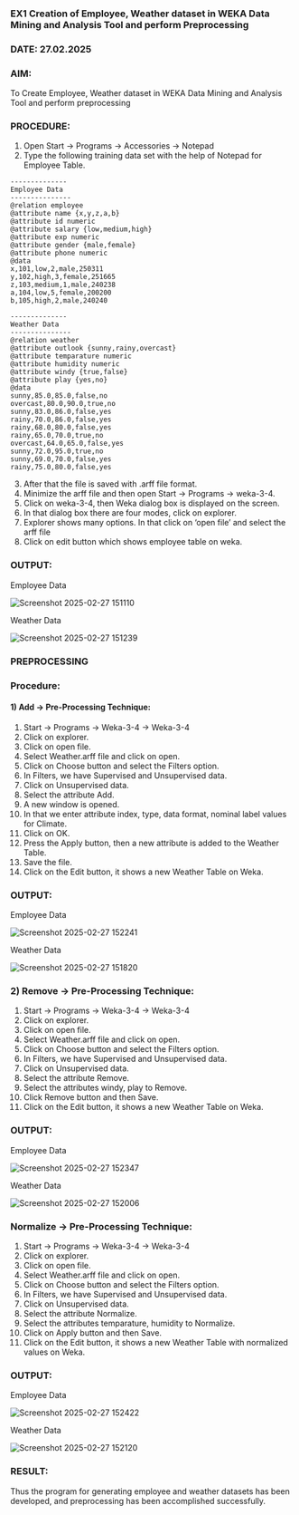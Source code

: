 ### EX1 Creation of Employee, Weather dataset in WEKA Data Mining and Analysis Tool and perform Preprocessing
### DATE: 27.02.2025
### AIM: 
  To Create Employee, Weather dataset in WEKA Data Mining and Analysis Tool and perform preprocessing
### PROCEDURE: 
1) Open Start -> Programs -> Accessories -> Notepad
2) Type the following training data set with the help of Notepad for Employee Table.

```
--------------
Employee Data
---------------
@relation employee
@attribute name {x,y,z,a,b}
@attribute id numeric
@attribute salary {low,medium,high}
@attribute exp numeric
@attribute gender {male,female}
@attribute phone numeric
@data
x,101,low,2,male,250311
y,102,high,3,female,251665
z,103,medium,1,male,240238
a,104,low,5,female,200200
b,105,high,2,male,240240

--------------
Weather Data
---------------
@relation weather
@attribute outlook {sunny,rainy,overcast}
@attribute temparature numeric
@attribute humidity numeric
@attribute windy {true,false}
@attribute play {yes,no}
@data
sunny,85.0,85.0,false,no
overcast,80.0,90.0,true,no
sunny,83.0,86.0,false,yes
rainy,70.0,86.0,false,yes
rainy,68.0,80.0,false,yes
rainy,65.0,70.0,true,no
overcast,64.0,65.0,false,yes
sunny,72.0,95.0,true,no
sunny,69.0,70.0,false,yes
rainy,75.0,80.0,false,yes
```
3) After that the file is saved with .arff file format.
4) Minimize the arff file and then open Start -> Programs -> weka-3-4.
5) Click on weka-3-4, then Weka dialog box is displayed on the screen.
6) In that dialog box there are four modes, click on explorer.
7) Explorer shows many options. In that click on ‘open file’ and select the arff file
8) Click on edit button which shows employee table on weka.

### OUTPUT:

Employee Data

![Screenshot 2025-02-27 151110](https://github.com/user-attachments/assets/6e8ec40f-b08c-4d5a-8b69-f86c8b505231)

Weather Data

![Screenshot 2025-02-27 151239](https://github.com/user-attachments/assets/a12ff8fc-9e32-488a-b3dc-b7bac390f710)

### PREPROCESSING
### Procedure:
#### 1) Add -> Pre-Processing Technique:
1) Start -> Programs -> Weka-3-4 -> Weka-3-4
2) Click on explorer.
3) Click on open file.
4) Select Weather.arff file and click on open.
5) Click on Choose button and select the Filters option.
6) In Filters, we have Supervised and Unsupervised data.
7) Click on Unsupervised data.
8) Select the attribute Add.
9) A new window is opened.
10) In that we enter attribute index, type, data format, nominal label values for Climate.
11) Click on OK.
12) Press the Apply button, then a new attribute is added to the Weather Table.
13) Save the file.
14) Click on the Edit button, it shows a new Weather Table on Weka.

### OUTPUT:

Employee Data

![Screenshot 2025-02-27 152241](https://github.com/user-attachments/assets/b39579b6-ab95-4072-99fa-f60b29658f71)


Weather Data

![Screenshot 2025-02-27 151820](https://github.com/user-attachments/assets/8a48fc0e-38c0-4479-8ac3-cc34a7c11c82)




### 2) Remove -> Pre-Processing Technique:

1) Start -> Programs -> Weka-3-4 -> Weka-3-4
2) Click on explorer.
3) Click on open file.
4) Select Weather.arff file and click on open.
5) Click on Choose button and select the Filters option.
6) In Filters, we have Supervised and Unsupervised data.
7) Click on Unsupervised data.
8) Select the attribute Remove.
9) Select the attributes windy, play to Remove.
10) Click Remove button and then Save.
11) Click on the Edit button, it shows a new Weather Table on Weka.

### OUTPUT:

Employee Data

![Screenshot 2025-02-27 152347](https://github.com/user-attachments/assets/6ca2cd9f-fd01-4249-b53f-427e8bc149df)

Weather Data

![Screenshot 2025-02-27 152006](https://github.com/user-attachments/assets/f69dbba1-d3af-45cd-800e-ec574ef6868e)

### Normalize -> Pre-Processing Technique:

1) Start -> Programs -> Weka-3-4 -> Weka-3-4
2) Click on explorer.
3) Click on open file.
4) Select Weather.arff file and click on open.
5) Click on Choose button and select the Filters option.
6) In Filters, we have Supervised and Unsupervised data.
7) Click on Unsupervised data.
8) Select the attribute Normalize.
9) Select the attributes temparature, humidity to Normalize.
10) Click on Apply button and then Save.
11) Click on the Edit button, it shows a new Weather Table with normalized values on Weka.

### OUTPUT:

Employee Data

![Screenshot 2025-02-27 152422](https://github.com/user-attachments/assets/25325714-75a7-47df-8e6a-f6acca23a52d)

Weather Data

![Screenshot 2025-02-27 152120](https://github.com/user-attachments/assets/1385d959-106f-4fc8-97a6-a77f0159bc27)

### RESULT: 
  Thus the program for generating employee and weather datasets has been developed, and preprocessing has been accomplished successfully.
